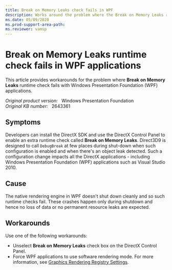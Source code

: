 ```yaml
---
title: Break on Memory Leaks check fails in WPF
description: Works around the problem where the Break on Memory Leaks runtime check fails in WPF applications.
ms.date: 05/09/2020
ms.prod-support-area-path:
ms.reviewer: vamsp
---
```

# Break on Memory Leaks runtime check fails in WPF applications

This article provides workarounds for the problem where **Break on Memory Leaks** runtime check fails with Windows Presentation Foundation (WPF) applications.

_Original product version:_ &nbsp; Windows Presentation Foundation  
_Original KB number:_ &nbsp; 2643361

## Symptoms

Developers can install the DirectX SDK and use the DirectX Control Panel to enable an extra runtime check called **Break on Memory Leaks**. Direct3D9 is designed to call `DebugBreak` at few places during shut-down when such configuration is enabled and when there's an object leak detected. Such a configuration change impacts all the DirectX applications - including Windows Presentation Foundation (WPF) applications such as Visual Studio 2010.

## Cause

The native rendering engine in WPF doesn't shut down cleanly and so such runtime checks fail. These crashes happen only during shutdown and hence no loss of data or no permanent resource leaks are expected.

## Workarounds

Use one of the following workarounds:

- Unselect **Break on Memory Leaks** check box on the DirectX Control Panel.
- Force WPF applications to use software rendering mode. For more information, see [Graphics Rendering Registry Settings](/dotnet/desktop/wpf/graphics-multimedia/graphics-rendering-registry-settings?view=netframeworkdesktop-4.8&preserve-view=true).
